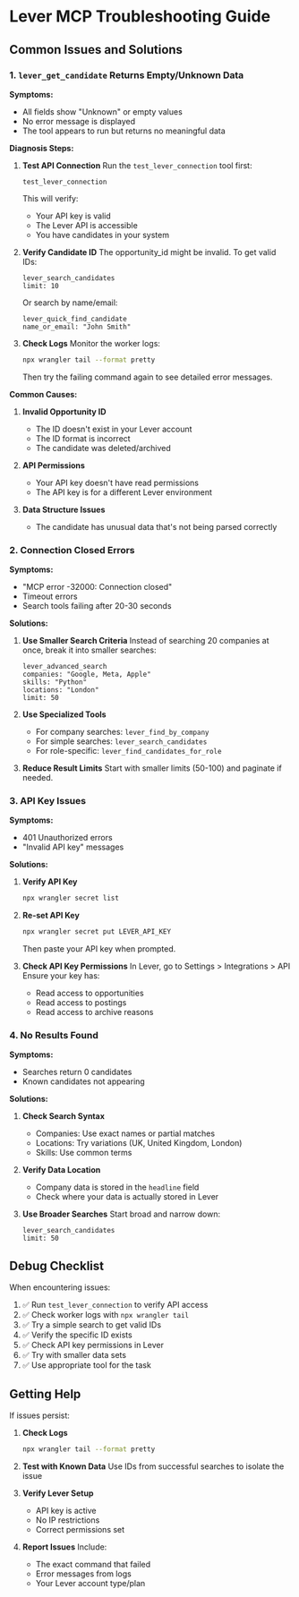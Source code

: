 # Lever MCP Troubleshooting Guide

## Common Issues and Solutions

### 1. `lever_get_candidate` Returns Empty/Unknown Data

**Symptoms:**
- All fields show "Unknown" or empty values
- No error message is displayed
- The tool appears to run but returns no meaningful data

**Diagnosis Steps:**

1. **Test API Connection**
   Run the `test_lever_connection` tool first:
   ```
   test_lever_connection
   ```
   
   This will verify:
   - Your API key is valid
   - The Lever API is accessible
   - You have candidates in your system

2. **Verify Candidate ID**
   The opportunity_id might be invalid. To get valid IDs:
   ```
   lever_search_candidates
   limit: 10
   ```
   
   Or search by name/email:
   ```
   lever_quick_find_candidate
   name_or_email: "John Smith"
   ```

3. **Check Logs**
   Monitor the worker logs:
   ```bash
   npx wrangler tail --format pretty
   ```
   Then try the failing command again to see detailed error messages.

**Common Causes:**

1. **Invalid Opportunity ID**
   - The ID doesn't exist in your Lever account
   - The ID format is incorrect
   - The candidate was deleted/archived

2. **API Permissions**
   - Your API key doesn't have read permissions
   - The API key is for a different Lever environment

3. **Data Structure Issues**
   - The candidate has unusual data that's not being parsed correctly

### 2. Connection Closed Errors

**Symptoms:**
- "MCP error -32000: Connection closed"
- Timeout errors
- Search tools failing after 20-30 seconds

**Solutions:**

1. **Use Smaller Search Criteria**
   Instead of searching 20 companies at once, break it into smaller searches:
   ```
   lever_advanced_search
   companies: "Google, Meta, Apple"
   skills: "Python"
   locations: "London"
   limit: 50
   ```

2. **Use Specialized Tools**
   - For company searches: `lever_find_by_company`
   - For simple searches: `lever_search_candidates`
   - For role-specific: `lever_find_candidates_for_role`

3. **Reduce Result Limits**
   Start with smaller limits (50-100) and paginate if needed.

### 3. API Key Issues

**Symptoms:**
- 401 Unauthorized errors
- "Invalid API key" messages

**Solutions:**

1. **Verify API Key**
   ```bash
   npx wrangler secret list
   ```
   
2. **Re-set API Key**
   ```bash
   npx wrangler secret put LEVER_API_KEY
   ```
   Then paste your API key when prompted.

3. **Check API Key Permissions**
   In Lever, go to Settings > Integrations > API
   Ensure your key has:
   - Read access to opportunities
   - Read access to postings
   - Read access to archive reasons

### 4. No Results Found

**Symptoms:**
- Searches return 0 candidates
- Known candidates not appearing

**Solutions:**

1. **Check Search Syntax**
   - Companies: Use exact names or partial matches
   - Locations: Try variations (UK, United Kingdom, London)
   - Skills: Use common terms

2. **Verify Data Location**
   - Company data is stored in the `headline` field
   - Check where your data is actually stored in Lever

3. **Use Broader Searches**
   Start broad and narrow down:
   ```
   lever_search_candidates
   limit: 50
   ```

## Debug Checklist

When encountering issues:

1. ✅ Run `test_lever_connection` to verify API access
2. ✅ Check worker logs with `npx wrangler tail`
3. ✅ Try a simple search to get valid IDs
4. ✅ Verify the specific ID exists
5. ✅ Check API key permissions in Lever
6. ✅ Try with smaller data sets
7. ✅ Use appropriate tool for the task

## Getting Help

If issues persist:

1. **Check Logs**
   ```bash
   npx wrangler tail --format pretty
   ```

2. **Test with Known Data**
   Use IDs from successful searches to isolate the issue

3. **Verify Lever Setup**
   - API key is active
   - No IP restrictions
   - Correct permissions set

4. **Report Issues**
   Include:
   - The exact command that failed
   - Error messages from logs
   - Your Lever account type/plan 